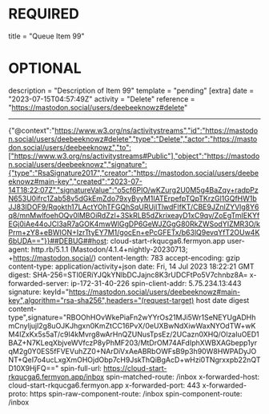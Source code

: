 
# REQUIRED
title = "Queue Item 99"
# OPTIONAL
description = "Description of Item 99"
template = "pending"
[extra]
date = "2023-07-15T04:57:49Z"
activity = "Delete"
reference = "https://mastodon.social/users/deebeeknowz#delete"

---
{"@context":"https://www.w3.org/ns/activitystreams","id":"https://mastodon.social/users/deebeeknowz#delete","type":"Delete","actor":"https://mastodon.social/users/deebeeknowz","to":["https://www.w3.org/ns/activitystreams#Public"],"object":"https://mastodon.social/users/deebeeknowz","signature":{"type":"RsaSignature2017","creator":"https://mastodon.social/users/deebeeknowz#main-key","created":"2023-07-14T18:22:07Z","signatureValue":"o5cf6PlO/wKZurg2U0M5g4BaZqy+radpPzN653U0ifrc1Zab58v5dGkEmZdo79xyByyM1IATErpefpTQpTKrzGl1GQfHW1bJJ83IDOF9/Rqokth17LActYOhTFGQhSqURUjlTlwdFlfKT/CBE9JZnlZYVlg8Y6q8/mnMwlfoehOQv0lMBOiRdZzl+3SkRLB5dZkrixeayD1xC9qv/ZoEgTmIEKYfEGj0iAe44oJCl3aR7aGOK4mwWlGgDP6GeWJZGgG80RkZWSodYIZMR3O/kPrm+zY8+eBWION+IzrTtyEY7M1/gocEn+ePcGFETx/b63lQ9evqYfT2OUw4K6bUDA=="}}##DEBUG##host: cloud-start-rkqucga6.fermyon.app
user-agent: http.rb/5.1.1 (Mastodon/4.1.4+nightly-20230713; +https://mastodon.social/)
content-length: 783
accept-encoding: gzip
content-type: application/activity+json
date: Fri, 14 Jul 2023 18:22:21 GMT
digest: SHA-256=STI0ERiYJQkYNlbDCJajnc8K3rUDCFtPo5V7chnbz8A=
x-forwarded-server: ip-172-31-40-226
spin-client-addr: 5.75.234.13:443
signature: keyId="https://mastodon.social/users/deebeeknowz#main-key",algorithm="rsa-sha256",headers="(request-target) host date digest content-type",signature="RBOOhHOvWkePiaFn2wYYrOs21MJi5Wr1SeNEYUgADHhmCnyljujl2g8uOJKJhgxn0KmZtCC16PvX/0eUXBwNdXiwWaxNYOdTW+wKM4IZxKx5s5aT/c9l4kMvrg8wArHnQZUNusTpsEz/2UCazn0XHQ/OlzaIuOED1BAZ+N7KLeqXbjveWVfczP8yPhMF203/MtDrOM74AFdIphXWBXAGbepp1yrqM2g0Y0ES5fFVEVuhZZ0+NArDiVxAeABRbOWFsB9p3h90W8HWPADyJONT+QeI7o4ucLxgXmOHOjdObp7cH9JskThQiBgAcD+wHzi0TNgrxxpb22nQTD10X9HjFQ=="
spin-full-url: https://cloud-start-rkqucga6.fermyon.app/inbox
spin-matched-route: /inbox
x-forwarded-host: cloud-start-rkqucga6.fermyon.app
x-forwarded-port: 443
x-forwarded-proto: https
spin-raw-component-route: /inbox
spin-component-route: /inbox

